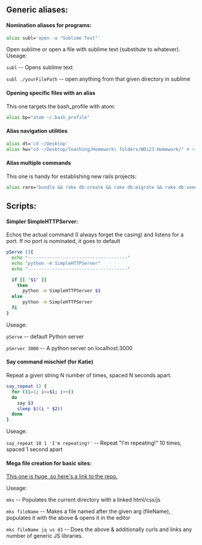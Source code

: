 ## Generic aliases:

#### Nomination aliases for programs:
```sh
alias subl='open -a "Sublime Text"'
```
Open sublime or open a file with sublime text (substitute to whatever).
Useage:

`subl` -- Opens sublime text

`subl ./yourFilePath` -- open anything from that given directory in sublime

#### Opening specific files with an alias 
This one targets the bash_profile with atom:
```sh
alias bp="atom ~/.bash_profile"
```

#### Alias navigation utilities
```sh
alias dt='cd ~/Desktop'
alias hw="cd ~/Desktop/Teaching/Homework\ folders/WDi23-Homework/" # <- Change this directory to match your local machine.
```

#### Alias multiple commands
This one is handy for establishing new rails projects:
```sh
alias rare="bundle && rake db:create && rake db:migrate && rake db:seed && subl . && rails s" # replace 'subl' with 'atom', or your preferred editor
```

## Scripts: 

#### Simpler SimpleHTTPServer:
Echos the actual command (I always forget the casing) and listens for a port. If no port is nominated, it goes to default
```sh
pServe (){
  echo "-------------------------------------"
  echo "python -m SimpleHTTPServer"
  echo "-------------------------------------"

  if [[ "$1" ]]
    then
      python -m SimpleHTTPServer $1
  else
      python -m SimpleHTTPServer
  fi
}
```

Useage:

`pServe` -- default Python server

`pServer 3000` -- A python server on localhost:3000

#### Say command mischief (for Katie)
Repeat a given string N number of times, spaced N seconds apart.
```sh
say_repeat () {
  for ((i=1; i<=$1; i++))
  do
    say $3
    sleep $((i * $2))
  done
}
```

Useage: 

`say_repeat 10 1 'I'm repeating!'` -- Repeat "I'm repeating!" 10 times, spaced 1 second apart

#### Mega file creation for basic sites:
[This one is huge, so here's a link to the repo.](https://github.com/Phoboes/mks)

Useage:

`mks` -- Populates the current directory with a linked html/css/js

`mks fileName` -- Makes a file named after the given arg (fileName), populates it with the above & opens it in the editor

`mks fileName jq us d3` -- Does the above & additionally curls and links any number of generic JS libraries.
